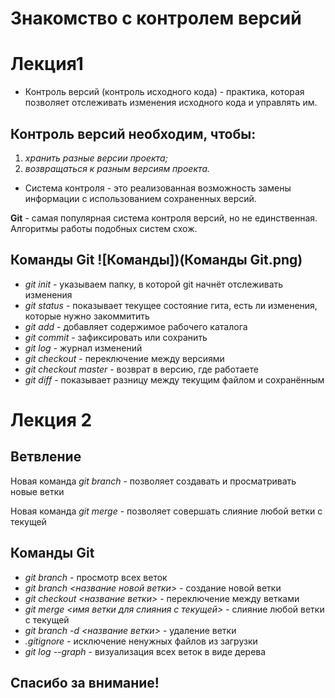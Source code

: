 # Знакомство с контролем версий
# Лекция1
* Контроль версий (контроль исходного кода) - практика, которая позволяет отслеживать изменения исходного кода и управлять им.
## Контроль версий необходим, чтобы:
1.  *хранить разные версии проекта;*
2.  *возвращаться к разным версиям проекта.* 
* Система контроля - это реализованная возможность замены информации с использованием сохраненных версий.

**Git** - самая популярная система контроля версий, но не единственная. Алгоритмы работы подобных систем схож.

## Команды Git ![Команды])(Команды Git.png)

* *git init* -  указываем папку, в которой
git начнёт отслеживать изменения
* *git status* - показывает текущее состояние гита, есть ли изменения, которые нужно закоммитить
* *git add* - добавляет содержимое рабочего каталога
* *git commit* - зафиксировать или сохранить
* *git log* - журнал изменений
* *git checkout* - переключение между версиями
* *git checkout master* - возврат в версию, где работаете
* *git diff* - показывает разницу между текущим файлом
и сохранённым

 # Лекция 2
 ## Ветвление
Новая команда *git branch* - позволяет создавать и просматривать новые ветки 

Новая команда *git merge* - позволяет совершать слияние любой ветки с текущей
## Команды Git
* *git branch* - просмотр всех веток
* *git branch <название новой ветки>* - создание новой ветки
* *git checkout <название ветки>* - переключение между ветками
 * *git merge <имя ветки для слияния с текущей>* - слияние любой ветки с текущей
* *git branch -d <название ветки>* - удаление ветки
* *.gitignore* - исключение ненужных файлов из загрузки
* *git log --graph* - визуализация всех веток в виде дерева

 ## Спасибо за внимание!
